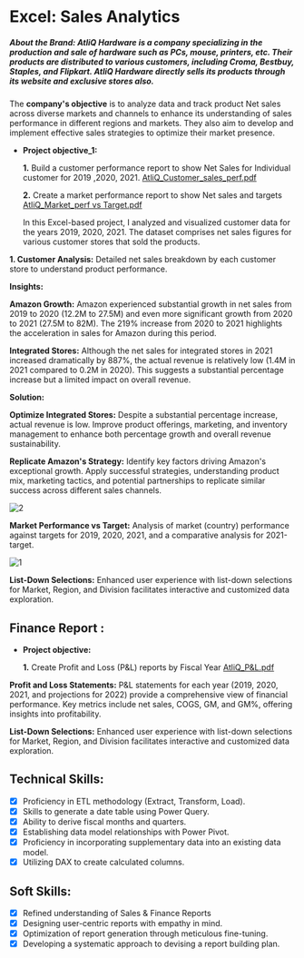 # Excel: Sales Analytics

##### About the Brand: AtliQ Hardware is a company specializing in the production and sale of hardware such as PCs, mouse, printers, etc. Their products are distributed to various customers, including Croma, Bestbuy, Staples, and Flipkart. AtliQ Hardware directly sells its products through its website and exclusive stores also. 
The **company's objective** is to analyze data and track product Net sales across diverse markets and channels to enhance its understanding of sales performance in different regions and markets. They also aim to develop and implement effective sales strategies to optimize their market presence.



- **Project objective_1:** 

    **1.** Build a customer performance report to show Net Sales for Individual customer for 2019 ,2020, 2021. [AtliQ_Customer_sales_perf.pdf](https://github.com/Shimoniarora/Excel-Sales-Analytics/files/14191778/AtliQ_Customer_sales_perf.pdf)


    **2.** Create a market performance report to show Net sales and targets [AtliQ_Market_perf vs Target.pdf](https://github.com/Shimoniarora/Excel-Sales-Analytics/files/14191791/AtliQ_Market_perf.vs.Target.pdf)
  

  In this Excel-based project, I analyzed and visualized customer data for the years 2019, 2020, 2021. The dataset comprises net sales figures for various customer stores that sold the products.
  
**1. Customer Analysis:**
Detailed net sales breakdown by each customer store to understand product performance.

**Insights:**

**Amazon Growth:** Amazon experienced substantial growth in net sales from 2019 to 2020 (12.2M to 27.5M) and even more significant growth from 2020 to 2021 (27.5M to 82M). The 219% increase from 2020 to 2021 highlights the acceleration in sales for Amazon during this period.

**Integrated Stores:** Although the net sales for integrated stores in 2021 increased dramatically by 887%, the actual revenue is relatively low (1.4M in 2021 compared to 0.2M in 2020). This suggests a substantial percentage increase but a limited impact on overall revenue.


**Solution:**

**Optimize Integrated Stores:** Despite a substantial percentage increase, actual revenue is low. Improve product offerings, marketing, and inventory management to enhance both percentage growth and overall revenue sustainability.

**Replicate Amazon's Strategy:** Identify key factors driving Amazon's exceptional growth. Apply successful strategies, understanding product mix, marketing tactics, and potential partnerships to replicate similar success across different sales channels.

![2](https://github.com/Shimoniarora/Excel-Sales-Analytics/assets/158834865/b63a0664-a880-4db5-a41c-ead99035d079)

**Market Performance vs Target:**
Analysis of market (country) performance against targets for 2019, 2020, 2021, and a comparative analysis for 2021-target.

![1](https://github.com/Shimoniarora/Excel-Sales-Analytics/assets/158834865/3712d77d-830d-4606-8170-f909bad2f91c)

**List-Down Selections:**
Enhanced user experience with list-down selections for Market, Region, and Division facilitates interactive and customized data exploration.


## Finance Report :

- **Project objective:** 

    **1.** Create Profit and Loss (P&L) reports by Fiscal Year [AtliQ_P&L.pdf](https://github.com/Shimoniarora/Excel-Sales-Analytics/files/14191799/AtliQ_P.L.pdf)

**Profit and Loss Statements:**
P&L statements for each year (2019, 2020, 2021, and projections for 2022) provide a comprehensive view of financial performance.
Key metrics include net sales, COGS, GM, and GM%, offering insights into profitability.

**List-Down Selections:**
Enhanced user experience with list-down selections for Market, Region, and Division facilitates interactive and customized data exploration.


## Technical Skills:
- [x]	Proficiency in ETL methodology (Extract, Transform, Load).
- [x]	Skills to generate a date table using Power Query.
- [x]	Ability to derive fiscal months and quarters.
- [x]	Establishing data model relationships with Power Pivot.
- [x]	Proficiency in incorporating supplementary data into an existing data model.
- [x]	Utilizing DAX to create calculated columns.

## Soft Skills:
- [x]	Refined understanding of Sales & Finance Reports
- [x]	Designing user-centric reports with empathy in mind.
- [x]	Optimization of report generation through meticulous fine-tuning.
- [x]	Developing a systematic approach to devising a report building plan.

